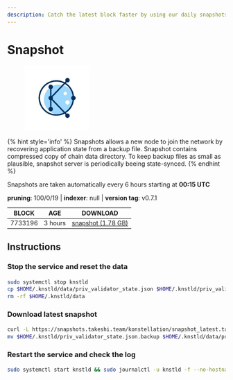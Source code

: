 ```yaml
---
description: Catch the latest block faster by using our daily snapshots.
---
```


# Snapshot

<figure><img src="https://github.com/takeshi-val/Logo/raw/main/konstellation.png" width="150" alt=""><figcaption></figcaption></figure>

{% hint style='info' %}
Snapshots allows a new node to join the network by recovering application state from a backup file. 
Snapshot contains compressed copy of chain data directory. To keep backup files as small as plausible, 
snapshot server is periodically beeing state-synced.
{% endhint %}

Snapshots are taken automatically every 6 hours starting at **00:15 UTC**

**pruning**: 100/0/19 | **indexer**: null | **version tag**: v0.7.1

| BLOCK             | AGE             | DOWNLOAD                                                                                            |
| ----------------- | --------------- | --------------------------------------------------------------------------------------------------- |
| 7733196 | 3 hours | [snapshot (1.78 GB)](https://snapshots.takeshi.team/konstellation/snapshot\_latest.tar.lz4) |

## Instructions

### Stop the service and reset the data

```bash
sudo systemctl stop knstld
cp $HOME/.knstld/data/priv_validator_state.json $HOME/.knstld/priv_validator_state.json.backup
rm -rf $HOME/.knstld/data
```

### Download latest snapshot

```bash
curl -L https://snapshots.takeshi.team/konstellation/snapshot_latest.tar.lz4 | tar -Ilz4 -xf - -C $HOME/.knstld
mv $HOME/.knstld/priv_validator_state.json.backup $HOME/.knstld/data/priv_validator_state.json
```

### Restart the service and check the log

```bash
sudo systemctl start knstld && sudo journalctl -u knstld -f --no-hostname -o cat
```
